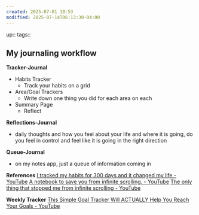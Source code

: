 ```yaml
---
created: 2025-07-01 18:53
modified: 2025-07-14T06:13:30-04:00
---
```

up::
tags::
## My journaling workflow

**Tracker-Journal**
- Habits Tracker
	- Track your habits on a grid 
- Area/Goal Trackers
	- Write down one thing you did for each area on each 
- Summary Page
	- Reflect

**Reflections-Journal**
- daily thoughts and how you feel about your life and where it is going, do you feel in control and feel like it is going in the right direction 


**Queue-Journal**
- on my notes app, just a queue of information coming in


**References**
[I tracked my habits for 300 days and it changed my life - YouTube](https://www.youtube.com/watch?v=ZV0EgdBdJ14&list=LL&index=1)
[A notebook to save you from infinite scrolling. - YouTube](https://www.youtube.com/watch?v=OmyfB513E1s&list=PLacX82b_pofztutMWary6SRslMTvYVzsi&index=1)
[The only thing that stopped me from infinite scrolling - YouTube](https://www.youtube.com/watch?v=Sr9yRqOZMYU)

**Weekly Tracker**
[This Simple Goal Tracker Will ACTUALLY Help You Reach Your Goals - YouTube](https://www.youtube.com/watch?v=JJPD9fkLcZs&t=58s)